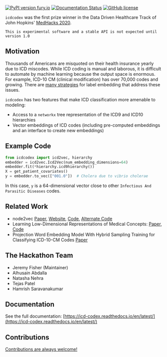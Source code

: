 [![PyPI version fury.io](https://badge.fury.io/py/icdcodex.svg)](https://pypi.python.org/pypi/icdcodex/) [![Documentation Status](https://readthedocs.org/projects/icd-codex/badge/?version=latest)](http://icd-codex.readthedocs.io/?badge=latest) [![GitHub license](https://img.shields.io/github/license/icd-codex/icd-codex.svg)](https://github.com/icd-codex/icd-codex/blob/master/LICENSE)

`icdcodex` was the first prize winner in the Data Driven Healthcare Track of John Hopkins' [MedHacks 2020](https://medhacks2020.devpost.com).

<div id="svgContainer"></div>
<script src="https://d3js.org/d3.v4.min.js"></script>
<script src="_static/js/viz-0.1.js"></script>

```{admonition} Experimental 
This is experimental software and a stable API is not expected until version 1.0
```

## Motivation
Thousands of Americans are misquoted on their health insurance yearly due to ICD miscodes. While ICD coding is manual and laborous, it is difficult to automate by machine learning because the output space is enormous. For example, ICD-10 CM (clinical modification) has over 70,000 codes and growing. There are [many strategies](https://maxhalford.github.io/blog/target-encoding/) for label embedding that address these issues.

`icdcodex` has two features that make ICD classification more amenable to modeling:
- Access to a `networkx` tree representation of the ICD9 and ICD10 hierarchies
- Vector embeddings of ICD codes (including pre-computed embeddings and an interface to create new embeddings)

## Example Code
```python
from icdcodex import icd2vec, hierarchy
embedder = icd2vec.Icd2Vec(num_embedding_dimensions=64)
embedder.fit(*hierarchy.icd9hierarchy())
X = get_patient_covariates()
y = embedder.to_vec(["001.0"])  # Cholera due to vibrio cholerae
```
In this case, `y` is a 64-dimensional vector close to other `Infectious And Parasitic Diseases` codes. 

## Related Work
- node2vec [Paper](https://cs.stanford.edu/people/jure/pubs/node2vec-kdd16.pdf), [Website](https://snap.stanford.edu/node2vec/), [Code](https://github.com/snap-stanford/snap/tree/master/examples/node2vec), [Alternate Code](https://github.com/eliorc/node2vec)
- Learning Low-Dimensional Representations of Medical Concepts: [Paper](https://www.ncbi.nlm.nih.gov/pmc/articles/PMC5001761/), [Code](https://github.com/clinicalml/embeddings)
- Projection Word Embedding Model With Hybrid Sampling Training for Classifying ICD-10-CM Codes [Paper](https://pubmed.ncbi.nlm.nih.gov/31339103/)

## The Hackathon Team
- Jeremy Fisher (Maintainer)
- Alhusain Abdalla
- Natasha Nehra
- Tejas Patel
- Hamrish Saravanakumar

## Documentation

See the full documentation: [https://icd-codex.readthedocs.io/en/latest/](https://icd-codex.readthedocs.io/en/latest/)

## Contributions

[Contributions are always welcome!](https://icd-codex.readthedocs.io/en/latest/contributing.html)
